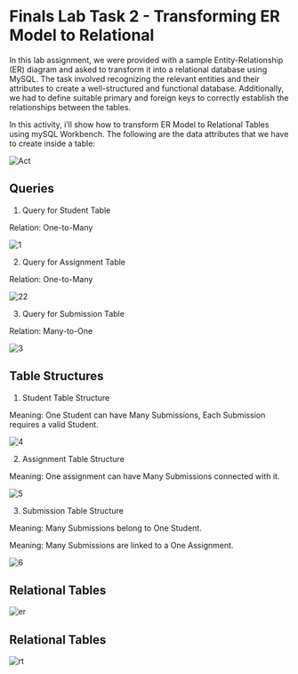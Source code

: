 # Finals Lab Task 2 - Transforming ER Model to Relational
In this lab assignment, we were provided with a sample Entity-Relationship (ER) diagram and asked to transform it into a relational database using MySQL. The task involved recognizing the relevant entities and their attributes to create a well-structured and functional database. Additionally, we had to define suitable primary and foreign keys to correctly establish the relationships between the tables.


In this activity, i’ll show how to transform ER Model to Relational Tables using mySQL Workbench.
The following are the data attributes that we have to create inside a table:


![Act](https://github.com/user-attachments/assets/0a3ff0ac-b85c-451c-a0d2-427f87bba7df)


## Queries
1. Query for Student Table

Relation: One-to-Many

![1](https://github.com/user-attachments/assets/22fb6d50-4aac-4a16-9925-9a6f358260dd)

2. Query for Assignment Table

Relation: One-to-Many

![22](https://github.com/user-attachments/assets/313acc78-edae-450b-aa1e-2e106d3329f7)

3. Query for Submission Table

Relation: Many-to-One

![3](https://github.com/user-attachments/assets/9317f549-0673-4774-be7d-7977bc70f6ef)


## Table Structures
1. Student Table Structure
   
Meaning: One Student can have Many Submissions, Each Submission requires a valid Student.

![4](https://github.com/user-attachments/assets/e404d978-d31e-464a-a342-43a920f59610)

2. Assignment Table Structure

 Meaning: One assignment can have Many Submissions connected with it.

![5](https://github.com/user-attachments/assets/a072338e-0497-4d86-9b6e-cda278a155e0)


3. Submission Table Structure

 Meaning: Many Submissions belong to One Student.

 Meaning: Many Submissions are linked to a One Assignment.

 
![6](https://github.com/user-attachments/assets/49ac3f01-3985-46f5-bfda-102ae0f012ef)

## Relational Tables


![er](https://github.com/user-attachments/assets/40e1b741-ab31-445c-abde-c06e169f48a5)

## Relational Tables


![rt](https://github.com/user-attachments/assets/3b68f25e-00a7-410e-bfb9-ee19827d7e78)
